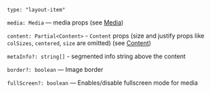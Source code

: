 `type: "layout-item"`

`media: Media` — media props (see [Media](?path=/story/blocks-media--default))

`content: Partial<Content>` - `Content` props (size and justify props like `colSizes`, `centered`, `size` are omitted) (see [Content](?path=/story/components-content--default))

`metaInfo?: string[]` - segmented info string above the content

`border?: boolean` — Image border

`fullScreen?: boolean` — Enables/disable fullscreen mode for media
